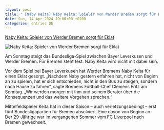 ```yaml
---
layout: post
title: " [Naby Keita] Naby Keita: Spieler von Werder Bremen sorgt für Eklat"
date: Sun, 14 Apr 2024 19:00:00 +0200
categories: entries DE
---
```

[Naby Keita: Spieler von Werder Bremen sorgt für Eklat](https://www.noz.de/sport/fussball/artikel/naby-keita-spieler-von-werder-bremen-sorgt-fuer-eklat-46820380)

![Naby Keita: Spieler von Werder Bremen sorgt für Eklat](https://images.noz-mhn.de/img/46820384/crop/cbase_16_9-w1200/1621125912/1728307435/naby-keita.jpg)

Am Sonntag steigt das Bundesliga-Spiel zwischen Bayer Leverkusen und Werder Bremen. Für Bremen steht fest: Naby Keita wird nicht mit dabei sein.

Vor dem Spiel bei Bayer Leverkusen hat Werder Bremens Naby Keita für einen Eklat gesorgt. „Nachdem Naby gestern erfahren hat, nicht von Beginn an zu spielen, hat er sich entschieden, nicht in den Bus zu steigen, sondern nach Hause zu fahren“, sagte Bremens Fußball-Chef Clemens Fritz am Sonntag. „Wir werden morgen mit ihm und seinem Berater über die Konsequenzen und das weitere Vorgehen sprechen.“

Mittelfeldspieler Keita hat in dieser Saison – auch verletzungsbedingt – erst fünf Bundesligapartien für Bremen absolviert. Eine davon von Beginn an. Der 29-Jährige war im vergangenen Sommer vom FC Liverpool nach Bremen gewechselt.

